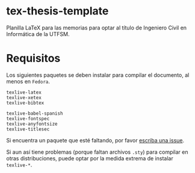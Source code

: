 # tex-thesis-template

Planilla LaTeX para las memorias para optar al título de Ingeniero Civil en Informática de la UTFSM.

# Requisitos

Los siguientes paquetes se deben instalar para compilar el documento, al menos en `Fedora`.

```
texlive-latex
texlive-xetex
texlive-bibtex

texlive-babel-spanish
texlive-fontspec
texlive-anyfontsize
texlive-titlesec
```

Si encuentra un paquete que esté faltando, por favor [escriba una issue](https://github.com/Autopawn/tex-thesis-template/issues/new).

Si aun así tiene problemas (porque faltan archivos `.sty`) para compilar en otras distribuciones, puede optar por la medida extrema de instalar `texlive-*`.
